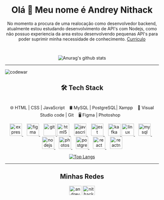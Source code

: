<h1 align='center'> Olá 👋 Meu nome é Andrey Nithack </h1>

<p align='center'>
No momento a procura de uma realocação como desenvolvedor backend, atualmente estou estudando desenvolvimento de API's com Nodejs, como não possuo experiencia da area estou desenvolvendo pequenas API's para poder suprimir minha necessidade de conhecimento. <a href="https://github.com/Nithack/nithack/blob/main/andreyNithack.pdf)">Curriculo</a>
  
</p>
<br>
<div align='center'>

![Anurag's github stats](https://github-readme-stats.vercel.app/api?username=nithack&show_icons=true)

</div>

<hr>

<img aling="center" src="https://www.codewars.com/users/Nithack/badges/large" alt="codewar">

<h2 align="center">🛠 Tech Stack</h2>
<p align="center"> 
<br>
🌐  HTML | CSS | JavaScript &nbsp;&nbsp; 
🛢  MySQL | PostgreSQL| Xampp &nbsp;&nbsp; 
🔧  Visual Studio code | Git &nbsp;&nbsp; 
🖥  Figma | Photoshop &nbsp;&nbsp; 
</p>
<p align="center"> 
<a href="https://expressjs.com" target="_blank"> <img src="https://devicons.github.io/devicon/devicon.git/icons/express/express-original-wordmark.svg" alt="express" width="40" height="40"/> </a>&nbsp;&nbsp; <a href="https://www.figma.com/" target="_blank"> <img src="https://www.vectorlogo.zone/logos/figma/figma-icon.svg" alt="figma" width="40" height="40"/> </a>&nbsp;&nbsp;  <a href="https://git-scm.com/" target="_blank"> <img src="https://www.vectorlogo.zone/logos/git-scm/git-scm-icon.svg" alt="git" width="40" height="40"/> </a> <a href="https://www.w3.org/html/" target="_blank"> <img src="https://devicons.github.io/devicon/devicon.git/icons/html5/html5-original-wordmark.svg" alt="html5" width="40" height="40"/> </a>&nbsp;&nbsp;  <a href="https://developer.mozilla.org/en-US/docs/Web/JavaScript" target="_blank"> <img src="https://devicons.github.io/devicon/devicon.git/icons/javascript/javascript-original.svg" alt="javascript" width="40" height="40"/> </a>&nbsp;&nbsp;  <a href="https://jestjs.io" target="_blank"> <img src="https://www.vectorlogo.zone/logos/jestjsio/jestjsio-icon.svg" alt="jest" width="40" height="40"/> </a>&nbsp;&nbsp;  <a href="https://kafka.apache.org/" target="_blank"> <img src="https://www.vectorlogo.zone/logos/apache_kafka/apache_kafka-icon.svg" alt="kafka" width="40" height="40"/> </a> <a href="https://www.linux.org/" target="_blank"> <img src="https://devicons.github.io/devicon/devicon.git/icons/linux/linux-original.svg" alt="linux" width="40" height="40"/> </a>&nbsp;&nbsp;  <a href="https://www.mysql.com/" target="_blank"> <img src="https://devicons.github.io/devicon/devicon.git/icons/mysql/mysql-original-wordmark.svg" alt="mysql" width="40" height="40"/> </a> &nbsp;&nbsp; <a href="https://nodejs.org" target="_blank"> <img src="https://devicons.github.io/devicon/devicon.git/icons/nodejs/nodejs-original-wordmark.svg" alt="nodejs" width="40" height="40"/> </a>&nbsp;&nbsp;  <a href="https://www.photoshop.com/en" target="_blank"> <img src="https://devicons.github.io/devicon/devicon.git/icons/photoshop/photoshop-plain.svg" alt="photoshop" width="40" height="40"/> </a> &nbsp;&nbsp; <a href="https://www.postgresql.org" target="_blank"> <img src="https://devicons.github.io/devicon/devicon.git/icons/postgresql/postgresql-original-wordmark.svg" alt="postgresql" width="40" height="40"/> </a>&nbsp;&nbsp;  <a href="https://reactjs.org/" target="_blank"> <img src="https://devicons.github.io/devicon/devicon.git/icons/react/react-original-wordmark.svg" alt="react" width="40" height="40"/> </a> &nbsp;&nbsp; <a href="https://reactnative.dev/" target="_blank"> <img src="https://reactnative.dev/img/header_logo.svg" alt="reactnative" width="40" height="40"/> </a> </p>


<div align="center">

[![Top Langs](https://github-readme-stats.vercel.app/api/top-langs/?username=nithack&layout=compact)](https://github.com/nithack)
</div>



<hr>
<h2 align="center">Minhas Redes</h3>
<p align="center">
<a href="https://linkedin.com/in/andreynithack" target="blank"><img align="center" src="https://cdn.jsdelivr.net/npm/simple-icons@3.0.1/icons/linkedin.svg" alt="andreynithack" height="30" width="40" /></a>
<a href="https://twitter.com/nithack" target="blank"><img align="center" src="https://cdn.jsdelivr.net/npm/simple-icons@3.0.1/icons/twitter.svg" alt="nithack" height="30" width="40" /> </a>

</p>
<br>
